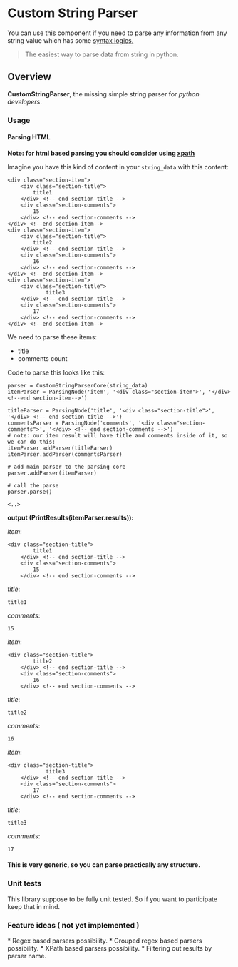 <h1>Custom String Parser</h1>

<p>You can use this component if you need to parse any information from any string value which has some <a href="http://en.wikipedia.org/wiki/Syntax_(logic)">syntax logics.</a></p>

<blockquote><p>The easiest way to parse data from string in python.</p></blockquote>

<h2>Overview</h2>

<p><strong>CustomStringParser</strong>, the missing simple string parser for <em>python developers</em>.</p>

<h3>Usage</h3>

<h4>Parsing HTML</h4>

<p><strong>Note: for html based parsing you should consider using <a href="http://www.w3schools.com/xpath/">xpath</a>
</strong></p>

<p>Imagine you have this kind of content in your <code>string_data</code> with this content:</p>

<pre><code>&lt;div class="section-item"&gt;
    &lt;div class="section-title"&gt;
        title1
    &lt;/div&gt; &lt;!-- end section-title --&gt;
    &lt;div class="section-comments"&gt;
        15
    &lt;/div&gt; &lt;!-- end section-comments --&gt;
&lt;/div&gt; &lt;!--end section-item--&gt;
&lt;div class="section-item"&gt;
    &lt;div class="section-title"&gt;
        title2
    &lt;/div&gt; &lt;!-- end section-title --&gt;
    &lt;div class="section-comments"&gt;
        16
    &lt;/div&gt; &lt;!-- end section-comments --&gt;
&lt;/div&gt; &lt;!--end section-item--&gt;
&lt;div class="section-item"&gt;
    &lt;div class="section-title"&gt;
            title3
    &lt;/div&gt; &lt;!-- end section-title --&gt;
    &lt;div class="section-comments"&gt;
        17
    &lt;/div&gt; &lt;!-- end section-comments --&gt;
&lt;/div&gt; &lt;!--end section-item--&gt;
</code></pre>

<p>We need to parse these items:</p>

<ul>
<li>title</li>
<li>comments count</li>
</ul>


<p>Code to parse this looks like this:</p>

<pre><code>parser = CustomStringParserCore(string_data)
itemParser = ParsingNode('item', '&lt;div class="section-item"&gt;', '&lt;/div&gt; &lt;!--end section-item--&gt;')

titleParser = ParsingNode('title', '&lt;div class="section-title"&gt;', '&lt;/div&gt; &lt;!-- end section title --&gt;')
commentsParser = ParsingNode('comments', '&lt;div class="section-comments"&gt;', '&lt;/div&gt; &lt;!-- end section-comments --&gt;')
# note: our item result will have title and comments inside of it, so we can do this:
itemParser.addParser(titleParser)
itemParser.addParser(commentsParser)

# add main parser to the parsing core
parser.addParser(itemParser)

# call the parse
parser.parse()

&lt;..&gt;
</code></pre>

<p><strong>output (PrintResults(itemParser.results)):</strong></p>

<p><em>item</em>:</p>

<pre><code>&lt;div class="section-title"&gt;
        title1
    &lt;/div&gt; &lt;!-- end section-title --&gt;
    &lt;div class="section-comments"&gt;
        15
    &lt;/div&gt; &lt;!-- end section-comments --&gt;
</code></pre>

<p><em>title</em>:</p>

<pre><code>title1
</code></pre>

<p><em>comments</em>:</p>

<pre><code>15
</code></pre>

<p><em>item</em>:</p>

<pre><code>&lt;div class="section-title"&gt;
        title2
    &lt;/div&gt; &lt;!-- end section-title --&gt;
    &lt;div class="section-comments"&gt;
        16
    &lt;/div&gt; &lt;!-- end section-comments --&gt;
</code></pre>

<p><em>title</em>:</p>

<pre><code>title2
</code></pre>

<p><em>comments</em>:</p>

<pre><code>16
</code></pre>

<p><em>item</em>:</p>

<pre><code>&lt;div class="section-title"&gt;
            title3
    &lt;/div&gt; &lt;!-- end section-title --&gt;
    &lt;div class="section-comments"&gt;
        17
    &lt;/div&gt; &lt;!-- end section-comments --&gt;
</code></pre>

<p><em>title</em>:</p>

<pre><code>title3
</code></pre>

<p><em>comments</em>:</p>

<pre><code>17
</code></pre>

<h4>This is very generic, so you can parse practically any structure.</h4>

<h3>Unit tests</h3>
This library suppose to be fully unit tested. So if you want to participate keep that in mind.

<h3>Feature ideas ( not yet implemented )</h3>
* Regex based parsers possibility.
* Grouped regex based parsers possibility.
* XPath based parsers possibility.
* Filtering out results by parser name.
